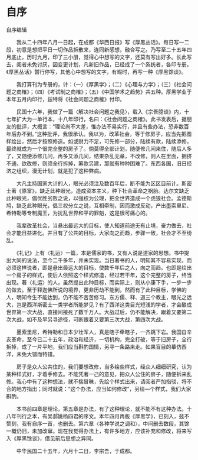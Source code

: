 # 自序

自序编辑

　　我从二十四年八月一日起，在成都《华西日报》写《厚黑丛话》。每日写一二段，初意是想把平日一切作品拆散来，连同新感想，融合写之。乃写至二十五年四月底止，历时九月，印了三小册，觉得心中想写的文字，还莫有写出好多。长此写去，阅者未免讨厌，因变更计划，凡新旧作品，已经成了一个系统者，各印专册。《厚黑丛话》暂行停写，其他心中想写的文字，有暇时，再写一种《厚黑馀谈》。

　　我打算刊为专册的，计：（一）《厚黑学》；（二）《心理与力学》；（三）《社会问题之商榷》；（四）《考试制之商榷》；（五）《中国学术之趋势》共五种。厚黑学业于本年五月内印行，兹特将《社会问题之商榷》付印。

　　民国十六年，我做了一篇〈解决社会问题之我见〉，载入《宗吾臆谈》内，十七年扩大为一单行本，十八年印行，名曰：《社会问题之商榷》。此书发表后，据朋友的批评，大概言：“理论尚不大差，惟办法不易实行，并且有些办法，恐非数百年后办不到。”这种批评，我很承认。我以为，改革社会，等于修房子，应当先把图样绘出，然后才按照修造。如或财力不足，可先修一部分，陆续有款，陆续添修，最终就成为一个很完全整的房子了。倘莫得全部计划，随便修几间来住，随后人多了，又随便添修几问，再多又添几间，结果杂乱无章，不改修，则人在里面，拥挤不通，欲改修，则须全行拆掉，筹款另建，那就有种种困难了。东西各国，旧日经济之组织，漫无计划，就是犯了这种弊病。

　　大凡主持国家大计的人，眼光必须注及数百年后，断不能为区区目前计。斯密士著《原富》，缺乏此种眼光，造成资本主义，种下社会革命之祸胎。达尔文缺乏此种眼光，倡优胜劣败之说，以强权为公理，把全世界造成一个虎狼社会。孟德斯鸠，缺乏此种眼光，倡三权分立之说，互相牵制，因而激成反动，产出墨索里尼、希特勒等专制魔王，为扰乱世界和平的罪魁，这是很可痛心的。

　　我辈改革社会，当悬出最远大的目标，使人知道前途无有止境，奋力做去，社会才能日益进化。并且有了公共的目标，大家向之而趋，步骤一致，社会才不至纷乱。

　　《礼记》上有〈礼运〉一篇，本是儒家的书，又有人说是道家的思想。书中提出大同的说法，至今二千多年，并未实现。当日著书的人，明知其不容易实现，而必须这样说者，即是悬出最远大的目标，使数千年后之人，向之而趋。也即是绘出一个房子的样式，使后人依照这个样式修造，经过若干年，这个完整的房子，终当出现。著〈礼运〉的人，虽然提出此种目标，而实际上，则从小康下手，一步一步的做去。至于释迦佛所说的境界，更非历劫不能到，然而有了此种目标，学佛的人，明知今生不能达到，仍不能不苦苦修习。东方儒、释、道三个教主，眼光之远大，岂是西洋斯密士一类学者所能梦见？有了西洋这类目光短浅的学者，才会酿成世界第一次大战，直接间接死了数千万人。大战过后，仍不能解决，跟着又要第二次大战，如不及早另寻途径，可断跟着又要第三次大战，第四次大战。

　　墨索里尼，希特勒和日本少壮军人，真是瞎子牵瞎子，一齐跳下岩。我国自辛亥革命，至今已二十五年，政治和经济，一切机构，完全打破，等于旧房子，全行拆掉，成了一片平地，我们应当斟酌国情，另寻一条路来走。如果盲目的摹仿西洋，未免大错而特错。

　　房子是众人公共住的，我们要想改修，当多绘些样式，经众人细细研究，认为某种样式好，才着手修去。不能凭著一己的意见，把众人公住的房子，随便拆来乱修。我心中有了这种想法，就不揣冒昧，先绘个样式出来，请阅者严加指驳，将不合的地方指出；同时就说：“这个办法，应当如何修改”，另绘—个样式，我们大家斟酌。

　　本书前四章是理论，第五章是办法，有了这种理论，就不能不有这种办法。十八年刊行之本，有吴郝姚杨四君的序文。本年四月再版《厚黑学》，已刻入，兹不赘刻，我有自序一首，也删去。第六章〈各种学说之调和〉，中间删去数段，其馀一概仍旧，未加改窜。现在我觉得办法上，有许多地方，应该补充和修改，将来写入《厚黑馀谈》，借见前后思想之异同。

　　中华民国二十五年，六月十二日，李宗吾，于成都。
